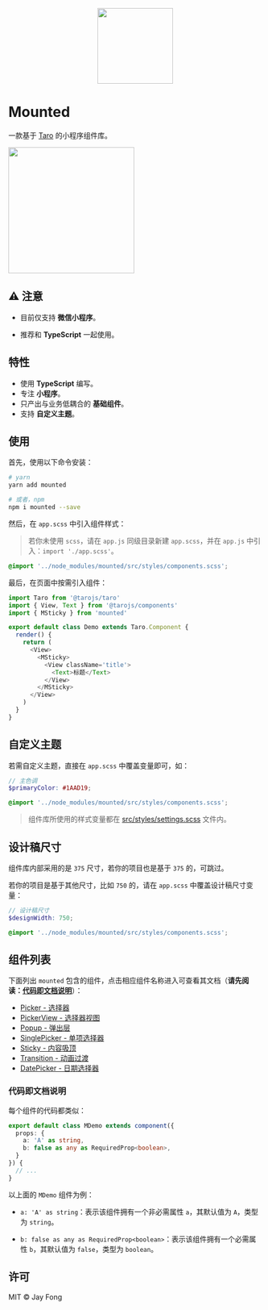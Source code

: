 <p align="center">
  <img src="https://raw.githubusercontent.com/fjc0k/mounted/master/assets/logo.png" width="150" />
</p>

# Mounted

一款基于 [Taro](https://github.com/NervJS/taro) 的小程序组件库。

<img src="https://raw.githubusercontent.com/fjc0k/mounted/master/assets/weapp.jpg?v=1" width="250" />

## ⚠ 注意

- 目前仅支持 **微信小程序**。

- 推荐和 **TypeScript** 一起使用。

## 特性

- 使用 **TypeScript** 编写。
- 专注 **小程序**。
- 只产出与业务低耦合的 **基础组件**。
- 支持 **自定义主题**。

## 使用

首先，使用以下命令安装：

```bash
# yarn
yarn add mounted

# 或者，npm
npm i mounted --save
```

然后，在 `app.scss` 中引入组件样式：

> 若你未使用 `scss`，请在 `app.js` 同级目录新建 `app.scss`，并在 `app.js` 中引入：`import './app.scss'`。

```scss
@import '../node_modules/mounted/src/styles/components.scss';
```

最后，在页面中按需引入组件：

```js
import Taro from '@tarojs/taro'
import { View, Text } from '@tarojs/components'
import { MSticky } from 'mounted'

export default class Demo extends Taro.Component {
  render() {
    return (
      <View>
        <MSticky>
          <View className='title'>
            <Text>标题</Text>
          </View>
        </MSticky>
      </View>
    )
  }
}
```

## 自定义主题

若需自定义主题，直接在 `app.scss` 中覆盖变量即可，如：

```scss
// 主色调
$primaryColor: #1AAD19;

@import '../node_modules/mounted/src/styles/components.scss';
```

> 组件库所使用的样式变量都在 [src/styles/settings.scss](https://github.com/fjc0k/mounted/blob/master/src/styles/settings.scss) 文件内。

## 设计稿尺寸

组件库内部采用的是 `375` 尺寸，若你的项目也是基于 `375` 的，可跳过。

若你的项目是基于其他尺寸，比如 `750` 的，请在 `app.scss` 中覆盖设计稿尺寸变量：

```scss
// 设计稿尺寸
$designWidth: 750;

@import '../node_modules/mounted/src/styles/components.scss';
```

## 组件列表

下面列出 `mounted` 包含的组件，点击相应组件名称进入可查看其文档（**请先阅读：[代码即文档说明](#代码即文档说明)**）：

- [Picker - 选择器](https://github.com/fjc0k/mounted/blob/master/src/components/Picker/index.tsx#L8)
- [PickerView - 选择器视图](https://github.com/fjc0k/mounted/blob/master/src/components/PickerView/index.tsx#L40)
- [Popup - 弹出层](https://github.com/fjc0k/mounted/blob/master/src/components/Popup/index.tsx#L19)
- [SinglePicker - 单项选择器](https://github.com/fjc0k/mounted/blob/master/src/components/SinglePicker/index.tsx#L10)
- [Sticky - 内容吸顶](https://github.com/fjc0k/mounted/blob/master/src/components/Sticky/index.tsx#L9)
- [Transition - 动画过渡](https://github.com/fjc0k/mounted/blob/master/src/components/Transition/index.tsx#L14)
- [DatePicker - 日期选择器](https://github.com/fjc0k/mounted/blob/master/src/components/DatePicker/index.tsx#L12)

### 代码即文档说明

每个组件的代码都类似：

```ts
export default class MDemo extends component({
  props: {
    a: 'A' as string,
    b: false as any as RequiredProp<boolean>,
  }
}) {
  // ...
}
```

以上面的 `MDemo` 组件为例：

- `a: 'A' as string`：表示该组件拥有一个非必需属性 `a`，其默认值为 `A`，类型为 `string`。

- `b: false as any as RequiredProp<boolean>`：表示该组件拥有一个必需属性 `b`，其默认值为 `false`，类型为 `boolean`。

## 许可

MIT © Jay Fong
